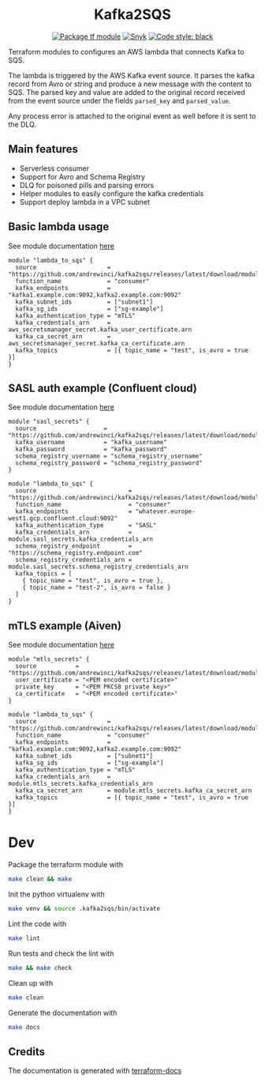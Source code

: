 <h1 align="center">Kafka2SQS</h1>

<p align="center">
<a href="https://github.com/andrewinci/kafka2sqs/actions/workflows/package.yml"><img alt="Package tf module" src="https://github.com/andrewinci/kafka2sqs/actions/workflows/package.yml/badge.svg"></a>
<a href="https://snyk.io/test/github/andrewinci/kafka2sqs"><img alt="Snyk" src="https://snyk.io/test/github/andrewinci/kafka2sqs/badge.svg"></a>
<a href="https://github.com/psf/black"><img alt="Code style: black" src="https://img.shields.io/badge/code%20style-black-000000.svg"></a>
</p>
Terraform modules to configures an AWS lambda that connects Kafka to SQS.

The lambda is triggered by the AWS Kafka event source. It parses the kafka record from Avro or string and produce a new message
with the content to SQS. The parsed key and value are added to the original record received from the event source under the fields
`parsed_key` and `parsed_value`.

Any process error is attached to the original event as well before it is sent to the DLQ.

## Main features
- Serverless consumer
- Support for Avro and Schema Registry
- DLQ for poisoned pills and parsing errors
- Helper modules to easily configure the kafka credentials
- Support deploy lambda in a VPC subnet

## Basic lambda usage

See module documentation [here](./modules/lambda/readme.md)

```hcl
module "lambda_to_sqs" {
  source                    = "https://github.com/andrewinci/kafka2sqs/releases/latest/download/module.zip//lambda"
  function_name             = "consumer"
  kafka_endpoints           = "kafka1.example.com:9092,kafka2.example.com:9092"
  kafka_subnet_ids          = ["subnet1"]
  kafka_sg_ids              = ["sg-example"]
  kafka_authentication_type = "mTLS"
  kafka_credentials_arn     = aws_secretsmanager_secret.kafka_user_certificate.arn
  kafka_ca_secret_arn       = aws_secretsmanager_secret.kafka_ca_certificate.arn
  kafka_topics              = [{ topic_name = "test", is_avro = true }]
}
```

## SASL auth example (Confluent cloud)

See module documentation [here](./modules/sasl_secrets/readme.md)

```hcl
module "sasl_secrets" {
  source                   = "https://github.com/andrewinci/kafka2sqs/releases/latest/download/module.zip//sasl_secrets"
  kafka_username           = "kafka_username"
  kafka_password           = "kafka_password"
  schema_registry_username = "schema_registry_username"
  schema_registry_password = "schema_registry_password"
}

module "lambda_to_sqs" {
  source                          = "https://github.com/andrewinci/kafka2sqs/releases/latest/download/module.zip//lambda"
  function_name                   = "consumer"
  kafka_endpoints                 = "whatever.europe-west1.gcp.confluent.cloud:9092"
  kafka_authentication_type       = "SASL"
  kafka_credentials_arn           = module.sasl_secrets.kafka_credentials_arn
  schema_registry_endpoint        = "https://schema_registry.endpoint.com"
  schema_registry_credentials_arn = module.sasl_secrets.schema_registry_credentials_arn
  kafka_topics = [
    { topic_name = "test", is_avro = true },
    { topic_name = "test-2", is_avro = false }
  ]
}
```

## mTLS example (Aiven)

See module documentation [here](./modules/mtls_secrets/readme.md)

```hcl
module "mtls_secrets" {
  source           = "https://github.com/andrewinci/kafka2sqs/releases/latest/download/module.zip//mtls_secrets"
  user_certificate = "<PEM encoded certificate>"
  private_key      = "<PEM PKCS8 private key>"
  ca_certificate   = "<PEM encoded certificate>"
}

module "lambda_to_sqs" {
  source                    = "https://github.com/andrewinci/kafka2sqs/releases/latest/download/module.zip//lambda"
  function_name             = "consumer"
  kafka_endpoints           = "kafka1.example.com:9092,kafka2.example.com:9092"
  kafka_subnet_ids          = ["subnet1"]
  kafka_sg_ids              = ["sg-example"]
  kafka_authentication_type = "mTLS"
  kafka_credentials_arn     = module.mtls_secrets.kafka_credentials_arn
  kafka_ca_secret_arn       = module.mtls_secrets.kafka_ca_secret_arn
  kafka_topics              = [{ topic_name = "test", is_avro = true }]
}
```

# Dev

Package the terraform module with
```bash
make clean && make
```

Init the python virtualenv with
```bash
make venv && source .kafka2sqs/bin/activate
```

Lint the code with
```bash
make lint
```

Run tests and check the lint with
```bash
make && make check
```

Clean up with
```bash
make clean
```

Generate the documentation with
```bash
make docs
```

## Credits

The documentation is generated with [terraform-docs](https://terraform-docs.io/) 